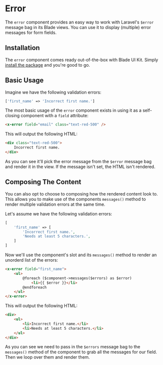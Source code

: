 # Error

The `error` component provides an easy way to work with Laravel's `$error` message bag in its Blade views. You can use it to display (multiple) error messages for form fields.

## Installation

The `error` component comes ready out-of-the-box with Blade UI Kit. Simply [install the package](/docs/{{version}}/installation) and you're good to go.

## Basic Usage

Imagine we have the following validation errors:

```php
['first_name' => 'Incorrect first name.']
```

The most basic usage of the `error` component exists in using it as a self-closing component with a `field` attribute:

```html
<x-error field="email" class="text-red-500" />
```

This will output the following HTML:

```html
<div class="text-red-500">
    Incorrect first name.
</div>
```

As you can see it'll pick the error message from the `$error` message bag and render it in the view. If the message isn't set, the HTML isn't rendered.

## Composing The Content

You can also opt to choose to composing how the rendered content look to. This allows you to make use of the components `messages()` method to render multiple validation errors at the same time.

Let's assume we have the following validation errors:

```php
[
    'first_name' => [
        'Incorrect first name.',
        'Needs at least 5 characters.',
    ]
]
```

Now we'll use the component's slot and its `messages()` method to render an unorderd list of the errors:

```html
<x-error field="first_name">
    <ul>
        @foreach ($component->messages($errors) as $error)
            <li>{{ $error }}</li>
        @endforeach
    </ul>
</x-error>
```

This will output the following HTML:

```html
<div>
    <ul>
        <li>Incorrect first name.</li>
        <li>Needs at least 5 characters.</li>
    </ul>
</div>
```

As you can see we need to pass in the `$errors` message bag to the `messages()` method of the component to grab all the messages for our field. Then we loop over them and render them.
